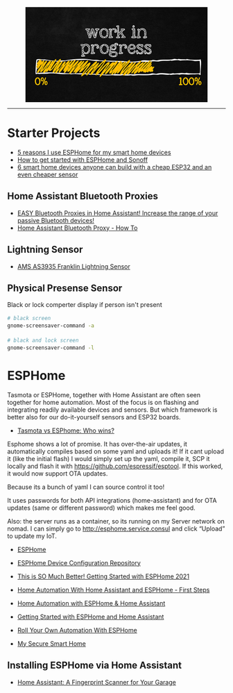 <!--
Maintainer:   jeffskinnerbox@yahoo.com / www.jeffskinnerbox.me
Version:      0.0.0
-->


<div align="center">
<img src="https://raw.githubusercontent.com/jeffskinnerbox/blog/main/content/images/banners-bkgrds/work-in-progress.jpg"
    title="These materials require additional work and are not ready for general use." align="center" width=420px height=219px>
</div>


---------------




# Starter Projects

* [5 reasons I use ESPHome for my smart home devices](https://www.xda-developers.com/reasons-use-esphome-for-smart-home-devices/)
* [How to get started with ESPHome and Sonoff](https://www.youtube.com/watch?v=soKuma8DJWQ)
* [6 smart home devices anyone can build with a cheap ESP32 and an even cheaper sensor](https://www.xda-developers.com/smart-home-devices-anyone-build-cheap-esp32-sensor/)


## Home Assistant Bluetooth Proxies

* [EASY Bluetooth Proxies in Home Assistant! Increase the range of your passive Bluetooth devices!](https://www.youtube.com/watch?v=CjpPdwK_ttg)
* [Home Assistant Bluetooth Proxy - How To](https://digiblur.com/2022/09/07/home-assistant-esphome-bluetooth-proxy-how-to/)


## Lightning Sensor

* [AMS AS3935 Franklin Lightning Sensor](https://esphome.io/components/sensor/as3935.html)


## Physical Presense Sensor

Black or lock comperter display if person isn't present

```bash
# black screen
gnome-screensaver-command -a

# black and lock screen
gnome-screensaver-command -l
```




# ESPHome

Tasmota or ESPHome, together with Home Assistant are often seen together for home automation.
Most of the focus is on flashing and integrating readily available devices and sensors.
But which framework is better also for our do-it-yourself sensors and ESP32 boards.

* [Tasmota vs ESPhome: Who wins?](https://www.youtube.com/watch?v=nHaFM0tKOvY&feature=youtu.be)

Esphome shows a lot of promise.
It has over-the-air updates, it automatically compiles based on some yaml and uploads it! If it cant upload it (like the initial flash) I would simply set up the yaml, compile it, SCP it locally and flash it with <https://github.com/espressif/esptool>. If this worked, it would now support OTA updates.

Because its a bunch of yaml I can source control it too!

It uses passwords for both API integrations (home-assistant) and for OTA updates (same or different password) which makes me feel good.

Also: the server runs as a container, so its running on my Server network on nomad. I can simply go to <http://esphome.service.consul> and click “Upload” to update my IoT.

* [ESPHome](https://esphome.io/)
* [ESPHome Device Configuration Repository](https://www.esphome-devices.com/)
* [This is SO Much Better! Getting Started with ESPHome 2021](https://www.youtube.com/watch?v=iufph4dF3YU)

* [Home Automation With Home Assistant and ESPHome - First Steps](https://www.youtube.com/watch?v=xDbH-xPQtXU)
* [Home Automation with ESPHome & Home Assistant](https://www.youtube.com/playlist?list=PL2a34OA-WuyYvDbSaIthEk5dCs1BB2fB-)
* [Getting Started with ESPHome and Home Assistant](https://esphome.io/guides/getting_started_hassio.html)
* [Roll Your Own Automation With ESPHome](https://hackaday.com/2020/04/20/roll-your-own-automation-with-esphome/)
* [My Secure Smart Home](https://marcyoung.us/post/smart-home/)


## Installing ESPHome via Home Assistant

* [Home Assistant: A Fingerprint Scanner for Your Garage](https://hometechhacker.com/home-assistant-a-fingerprint-scanner-for-your-garage/)


